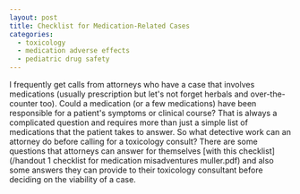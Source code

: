 ```yaml
---
layout: post
title: Checklist for Medication-Related Cases
categories:
  - toxicology
  - medication adverse effects
  - pediatric drug safety
---
```



I frequently get calls from attorneys who have a case that involves medications (usually prescription but let's not forget herbals and over-the-counter too). Could a medication (or a few medications) have been responsible for a patient's symptoms or clinical course? That is always a complicated question and requires more than just a simple list of medications that the patient takes to answer. So what detective work can an attorney do before calling for a toxicology consult? There are some questions that attorneys can answer for themselves [with this checklist](/handout 1 checklist for medication misadventures muller.pdf) and also some answers they can provide to their toxicology consultant before deciding on the viability of a case.